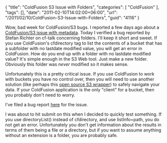{
	"title": "ColdFusion S3 Issue with Folders",
	"categories": [
		"ColdFusion"
	],
	"tags": [],
	"date": "2011-02-10T14:02:00+06:00",
	"url": "/2011/02/10/ColdFusion-S3-Issue-with-Folders",
	"guid": "4116"
}

Wow, bad week for ColdFusion/S3 bugs. I reported a few days ago about a <a href="http://www.raymondcamden.com/index.cfm/2011/2/7/ColdFusion-S3-Implementation-bug-with-metadata-and-ACLs">ColdFusion/S3 issue with metadata</a>. Today I verified a bug reported by Stefan Richter on cf-talk concerning folders. I'll keep it short and sweet. If you use ColdFusion's cfdirectory tag to list the contents of a bucket that has a subfolder with no lastdate modified value, you will get an error in ColdFusion. How do you end up with a folder with no lastdate modified value? It's simple enough in the S3 Web tool. Just make a new folder. Obviously this folder was <i>never</i> modified so it makes sense.

Unfortunately this is a pretty critical issue. If you use ColdFusion to work with buckets you have no control over, then you will need to use another solution (like perhaps this <a href="http://amazons3.riaforge.org/">open source S3 wrapper</a>) to safely navigate your data. If your ColdFusion application is the only "client" for a bucket, then you probably don't need to worry.

I've filed a bug report <a href="http://cfbugs.adobe.com/cfbugreport/flexbugui/cfbugtracker/main.html#bugId=86314">here</a> for the issue.

I was about to hit submit on this when I decided to quickly test something. If you use directoryList() instead of cfdirectory, and use listInfo=path, you do not get an error. Unfortunately you don't get information about the results in terms of them being a file or a directory, but if you want to assume anything without an extension is a folder, you are probably safe.